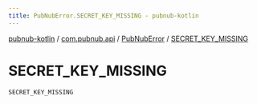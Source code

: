 ```yaml
---
title: PubNubError.SECRET_KEY_MISSING - pubnub-kotlin
---
```


[pubnub-kotlin](../../index.html) / [com.pubnub.api](../index.html) / [PubNubError](index.html) / [SECRET_KEY_MISSING](./-s-e-c-r-e-t_-k-e-y_-m-i-s-s-i-n-g.html)

# SECRET_KEY_MISSING

`SECRET_KEY_MISSING`